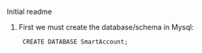 Initial readme

1. First we must create the database/schema in Mysql:

        CREATE DATABASE SmartAccount;